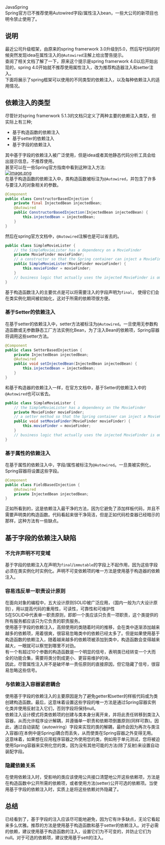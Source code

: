 JavaSpring<br />Spring官方已不推荐使用Autowired字段/属性注入bean，一些大公司的新项目也明令禁止使用了。
<a name="J2mXd"></a>
## 说明
最近公司升级框架，由原来的spring framerwork 3.0升级到5.0，然后写代码的时候突然发现idea在属性注入的`@Autowired`注解上给出警告提示。<br />查阅了相关文档了解了一下，原来这个提示是spring framerwork 4.0以后开始出现的，spring 4.0开始就不推荐使用属性注入，改为推荐构造器注入和setter注入。<br />下面将展示了spring框架可以使用的不同类型的依赖注入，以及每种依赖注入的适用情况。
<a name="xiMQV"></a>
## 依赖注入的类型
尽管针对spring framerwork 5.1.3的文档只定义了两种主要的依赖注入类型，但实际上有三种;

- 基于构造函数的依赖注入
- 基于setter的依赖注入
- 基于字段的依赖注入

其中基于字段的依赖注入被广泛使用，但是idea或者其他静态代码分析工具会给出提示信息，不推荐使用。<br />甚至可以在一些Spring官方指南中看到这种注入方法:<br />[![image.png](https://cdn.nlark.com/yuque/0/2023/png/396745/1672749602208-c65df4e6-be1c-4d7b-9d4a-ddc423d66ceb.png#averageHue=%23fcfbfb&clientId=u75648466-6ee6-4&from=paste&height=752&id=u0cee99b6&originHeight=1880&originWidth=3840&originalType=binary&ratio=1&rotation=0&showTitle=false&size=539723&status=done&style=none&taskId=udc956b5f-fb05-4a58-92ba-8f9e036c589&title=&width=1536)](https://spring.io/guides/gs/accessing-data-mysql/)<br />在基于构造函数的依赖注入中，类构造函数被标注为`@Autowired`，并包含了许多与要注入的对象相关的参数。
```java
@Component
public class ConstructorBasedInjection {
    private final InjectedBean injectedBean;
    @Autowired    
    public ConstructorBasedInjection(InjectedBean injectedBean) {
        this.injectedBean = injectedBean;
    }
}
```
然后在spring官方文档中，`@Autowired`注解也是可以省去的。
```java
public class SimpleMovieLister {
    // the SimpleMovieLister has a dependency on a MovieFinder    
    private MovieFinder movieFinder;
    // a constructor so that the Spring container can inject a MovieFinder    
    public SimpleMovieLister(MovieFinder movieFinder) {        
        this.movieFinder = movieFinder;    
    }
    // business logic that actually uses the injected MovieFinder is omitted...
}
```
基于构造函数注入的主要优点是可以将需要注入的字段声明为`final`， 使得它们会在类实例化期间被初始化，这对于所需的依赖项很方便。
<a name="W5CHW"></a>
### 基于Setter的依赖注入
在基于setter的依赖注入中，setter方法被标注为`@Autowired`。一旦使用无参数构造函数或无参数静态工厂方法实例化Bean，为了注入Bean的依赖项，Spring容器将调用这些setter方法。
```java
@Component
public class SetterBasedInjection {
    private InjectedBean injectedBean;
    @Autowired
    public void setInjectedBean(InjectedBean injectedBean) {
        this.injectedBean = injectedBean; 
    }
}
```
和基于构造器的依赖注入一样，在官方文档中，基于Setter的依赖注入中的`@Autowired`也可以省去。
```java
public class SimpleMovieLister {
    // the SimpleMovieLister has a dependency on the MovieFinder
    private MovieFinder movieFinder;
    // a setter method so that the Spring container can inject a MovieFinder
    public void setMovieFinder(MovieFinder movieFinder) {     
        this.movieFinder = movieFinder;
    }
    // business logic that actually uses the injected MovieFinder is omitted...
}
```
<a name="WPcaa"></a>
### 基于属性的依赖注入
在基于属性的依赖注入中，字段/属性被标注为`@Autowired`。一旦类被实例化，Spring容器将设置这些字段。
```java
@Component
public class FieldBasedInjection {    
    @Autowired    
    private InjectedBean injectedBean;
}
```
正如所看到的，这是依赖注入最干净的方法，因为它避免了添加样板代码，并且不需要声明类的构造函数。代码看起来很干净简洁，但是正如代码检查器已经暗示的那样，这种方法有一些缺点。
<a name="mN8IP"></a>
## 基于字段的依赖注入缺陷
<a name="gyb9E"></a>
### 不允许声明不可变域
基于字段的依赖注入在声明为`final`/`immutable`的字段上不起作用，因为这些字段必须在类实例化时实例化。声明不可变依赖项的唯一方法是使用基于构造器的依赖注入。
<a name="pCQN9"></a>
### 容易违反单一职责设计原则
在面向对象的编程中，五大设计原则SOLID被广泛应用，（国内一般为六大设计原则），用以提高代码的重用性，可读性，可靠性和可维护性<br />S在SOLID中代表单一职责原则，即即一个类应该只负责一项职责，这个类提供的所有服务都应该只为它负责的职责服务。<br />使用基于字段的依赖注入，高频使用的类随着时间的推移，会在类中逐渐添加越来越多的依赖项，用着很爽，很容易忽略类中的依赖已经太多了。但是如果使用基于构造函数的依赖注入，随着越来越多的依赖项被添加到类中，构造函数会变得越来越大，一眼就可以察觉到哪里不对劲。<br />有一个有超过10个参数的构造函数是一个明显的信号，表明类已经转变一个大而全的功能合集，需要将类分割成更小、更容易维护的块。<br />因此，尽管属性注入并不是破坏单一责任原则的直接原因，但它隐藏了信号，很容易忽略这些信号。
<a name="c6Gn8"></a>
### 与依赖注入容器紧密耦合
使用基于字段的依赖注入的主要原因是为了避免getter和setter的样板代码或为类创建构造函数。最后，这意味着设置这些字段的唯一方法是通过Spring容器实例化类并使用反射注入它们，否则字段将保持null。<br />依赖注入设计模式将类依赖项的创建与类本身分离开来，并将此责任转移到类注入容器，从而允许程序设计解耦，并遵循单一职责和依赖项倒置原则(同样可靠)。因此，通过自动装配（autowiring）字段来实现的类的解耦，最终会因为再次与类注入容器(在本例中是Spring)耦合而丢失，从而使类在Spring容器之外变得无用。<br />这意味着，如果想在应用程序容器之外使用您的类，例如用于单元测试，您将被迫使用Spring容器来实例化您的类，因为没有其他可能的方法(除了反射)来设置自动装配字段。
<a name="aEaSY"></a>
### 隐藏依赖关系
在使用依赖注入时，受影响的类应该使用公共接口清楚地公开这些依赖项，方法是在构造函数中公开所需的依赖项，或者使用方法(setter)公开可选的依赖项。当使用基于字段的依赖注入时，实质上是将这些依赖对外隐藏了。
<a name="qA6rT"></a>
## 总结
已经看到了，基于字段的注入应该尽可能地避免，因为它有许多缺点，无论它看起来多么优雅。推荐的方法是使用基于构造函数和基于setter的依赖注入。对于必需的依赖，建议使用基于构造函数的注入，设置它们为不可变的，并防止它们为null。对于可选的依赖项，建议使用基于sett的注入。
